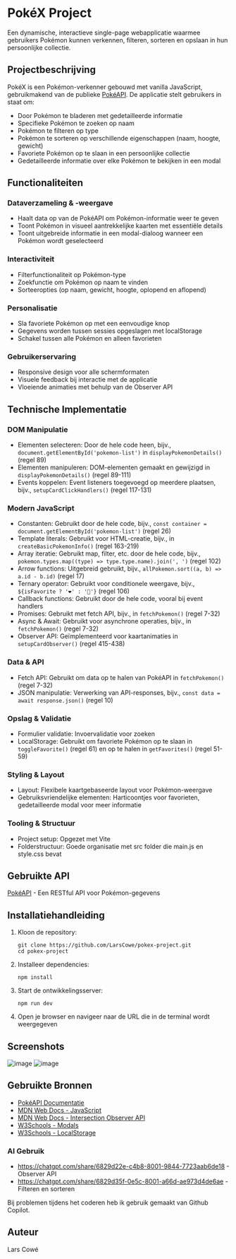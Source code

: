 # PokéX Project

Een dynamische, interactieve single-page webapplicatie waarmee gebruikers Pokémon kunnen verkennen, filteren, sorteren en opslaan in hun persoonlijke collectie.

## Projectbeschrijving

PokéX is een Pokémon-verkenner gebouwd met vanilla JavaScript, gebruikmakend van de publieke [PokéAPI](https://pokeapi.co/). De applicatie stelt gebruikers in staat om:

- Door Pokémon te bladeren met gedetailleerde informatie
- Specifieke Pokémon te zoeken op naam
- Pokémon te filteren op type
- Pokémon te sorteren op verschillende eigenschappen (naam, hoogte, gewicht)
- Favoriete Pokémon op te slaan in een persoonlijke collectie
- Gedetailleerde informatie over elke Pokémon te bekijken in een modal

## Functionaliteiten

### Dataverzameling & -weergave

- Haalt data op van de PokéAPI om Pokémon-informatie weer te geven
- Toont Pokémon in visueel aantrekkelijke kaarten met essentiële details
- Toont uitgebreide informatie in een modal-dialoog wanneer een Pokémon wordt geselecteerd

### Interactiviteit

- Filterfunctionaliteit op Pokémon-type
- Zoekfunctie om Pokémon op naam te vinden
- Sorteeropties (op naam, gewicht, hoogte, oplopend en aflopend)

### Personalisatie

- Sla favoriete Pokémon op met een eenvoudige knop
- Gegevens worden tussen sessies opgeslagen met localStorage
- Schakel tussen alle Pokémon en alleen favorieten

### Gebruikerservaring

- Responsive design voor alle schermformaten
- Visuele feedback bij interactie met de applicatie
- Vloeiende animaties met behulp van de Observer API

## Technische Implementatie

### DOM Manipulatie

- Elementen selecteren: Door de hele code heen, bijv., `document.getElementById('pokemon-list')` in `displayPokemonDetails()` (regel 89)
- Elementen manipuleren: DOM-elementen gemaakt en gewijzigd in `displayPokemonDetails()` (regel 89-111)
- Events koppelen: Event listeners toegevoegd op meerdere plaatsen, bijv., `setupCardClickHandlers()` (regel 117-131)

### Modern JavaScript

- Constanten: Gebruikt door de hele code, bijv., `const container = document.getElementById('pokemon-list')` (regel 26)
- Template literals: Gebruikt voor HTML-creatie, bijv., in `createBasicPokemonInfo()` (regel 163-219)
- Array iteratie: Gebruikt map, filter, etc. door de hele code, bijv., `pokemon.types.map((type) => type.type.name).join(', ')` (regel 102)
- Arrow functions: Uitgebreid gebruikt, bijv., `allPokemon.sort((a, b) => a.id - b.id)` (regel 17)
- Ternary operator: Gebruikt voor conditionele weergave, bijv., `${isFavorite ? '❤️' : '🤍'}` (regel 106)
- Callback functions: Gebruikt door de hele code, vooral bij event handlers
- Promises: Gebruikt met fetch API, bijv., in `fetchPokemon()` (regel 7-32)
- Async & Await: Gebruikt voor asynchrone operaties, bijv., in `fetchPokemon()` (regel 7-32)
- Observer API: Geïmplementeerd voor kaartanimaties in `setupCardObserver()` (regel 415-438)

### Data & API

- Fetch API: Gebruikt om data op te halen van PokéAPI in `fetchPokemon()` (regel 7-32)
- JSON manipulatie: Verwerking van API-responses, bijv., `const data = await response.json()` (regel 10)

### Opslag & Validatie

- Formulier validatie: Invoervalidatie voor zoeken
- LocalStorage: Gebruikt om favoriete Pokémon op te slaan in `toggleFavorite()` (regel 61) en op te halen in `getFavorites()` (regel 51-59)

### Styling & Layout

- Layout: Flexibele kaartgebaseerde layout voor Pokémon-weergave
- Gebruiksvriendelijke elementen: Harticoontjes voor favorieten, gedetailleerde modal voor meer informatie

### Tooling & Structuur

- Project setup: Opgezet met Vite
- Folderstructuur: Goede organisatie met src folder die main.js en style.css bevat

## Gebruikte API

[PokéAPI](https://pokeapi.co/) - Een RESTful API voor Pokémon-gegevens

## Installatiehandleiding

1. Kloon de repository:

   ```
   git clone https://github.com/LarsCowe/pokex-project.git
   cd pokex-project
   ```

2. Installeer dependencies:

   ```
   npm install
   ```

3. Start de ontwikkelingsserver:

   ```
   npm run dev
   ```

4. Open je browser en navigeer naar de URL die in de terminal wordt weergegeven

## Screenshots

![image](https://github.com/user-attachments/assets/240b01de-3377-4557-bb55-0de37f421395)
![image](https://github.com/user-attachments/assets/9d607084-b4ed-4284-a427-bec7fa92781d)



## Gebruikte Bronnen

- [PokéAPI Documentatie](https://pokeapi.co/docs/v2)
- [MDN Web Docs - JavaScript](https://developer.mozilla.org/en-US/docs/Web/JavaScript)
- [MDN Web Docs - Intersection Observer API](https://developer.mozilla.org/en-US/docs/Web/API/Intersection_Observer_API)
- [W3Schools - Modals](https://www.w3schools.com/howto/howto_css_modals.asp )
- [W3Schools - LocalStorage](https://www.w3schools.com/jsref/prop_win_localstorage.asp)

### AI Gebruik

- https://chatgpt.com/share/6829d22e-c4b8-8001-9844-7723aab6de18 - Observer API
- https://chatgpt.com/share/6829d35f-0e5c-8001-a66d-ae973d4de6ae - Filteren en sorteren

Bij problemen tijdens het coderen heb ik gebruik gemaakt van Github Copilot.

## Auteur

Lars Cowé
